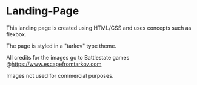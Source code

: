 # Landing-Page

This landing page is created using HTML/CSS and uses concepts such as flexbox.

The page is styled in a "tarkov" type theme.

All credits for the images go to Battlestate games @https://www.escapefromtarkov.com

Images not used for commercial purposes.

